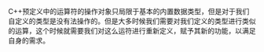 C++预定义中的运算符的操作对象只局限于基本的内置数据类型，但是对于我们自定义的类型是没有法操作的。但是大多时候我们需要对我们定义的类型进行类似的运算，这个时候就需要我们对这么运符进行重新定义，赋予其新的功能，以满足自身的需求。



```

```

